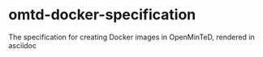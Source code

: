 # omtd-docker-specification
The specification for creating Docker images in OpenMinTeD, rendered in asciidoc
